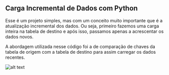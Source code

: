 ## Carga Incremental de Dados com Python

Esse é um projeto simples, mas com um conceito muito importante que é a atualização incremental dos dados. Ou seja, primeiro fazemos uma carga inteira na tabela de destino e após isso, passamos apenas a acrescentar os dados novos.

A abordagem utilizada nesse código foi a de comparação de chaves da tabela de origem com a tabela de destino para assim carregar os dados recentes. 

![alt text](image.png)